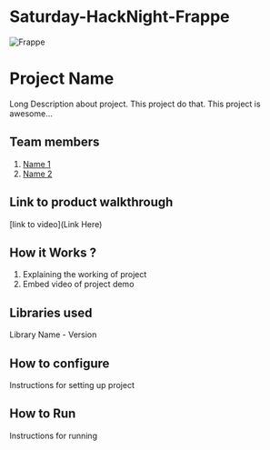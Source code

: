# Saturday-HackNight-Frappe

![Frappe](https://github.com/TH-Activities/saturday-hack-night-template/assets/90635335/dcac7ad1-08f8-4a17-b316-7b3e0eede15e)



# Project Name
Long Description about project. This project do that. This project is awesome...
## Team members
1. [Name 1](https://github.com/TH-Activities/saturday-hack-night-template)
2. [Name 2](https://github.com/TH-Activities/saturday-hack-night-template)
## Link to product walkthrough
[link to video](Link Here)
## How it Works ?
1. Explaining the working of project
2. Embed video of project demo
## Libraries used
Library Name - Version
## How to configure
Instructions for setting up project
## How to Run
Instructions for running

